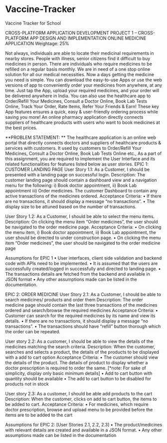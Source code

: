 # Vaccine-Tracker
Vaccine Tracker for School

CROSS-PLATFORM APPLICATION DEVELOPMENT
PROJECT 1 – CROSS-PLATFORM APP DESIGN AND IMPLEMENTATION
ONLINE MEDICINE APPLICATION
Weightage: 25%

Not always, individuals are able to locate their medicinal requirements in nearby stores. People with illness, senior citizens find it difficult to buy medicines in person. There are individuals who require medicines to be refilled on a regular basis monthly. We are in need of a one stop online solution for all our medical necessities. 
Now a days getting the medicine you need is simple. You can download the easy-to-use Apps or use the web versions of app to conveniently order your medicines from anywhere, at any time. Just tap the App, upload your required medicines, and your order will be delivered anywhere in India. You can also use the healthcare app to Order/Refill Your Medicines, Consult a Doctor Online, Book Lab Tests Online, Track Your Order, Rate Items, Refer Your Friends & Earn! These key App features ensures a quick, easy & user-friendly ordering process while saving you more! An online pharmacy application directly connects suppliers of healthcare products with users who want to book medicines at the best prices. 

**PROBLEM STATEMENT: **
The healthcare application is an online web portal that directly connects doctors and suppliers of healthcare products & services with customers. It used by customers to Order/Refill Your Medicines, Consult a Doctor Online, Book Lab Tests Online etc.,
As a part of this assignment, you are required to implement the User Interface and its related functionalities for features listed below as user stories. 
EPIC 1: CUSTOMER LANDING PAGE
User Story 1.1: 
As a Customer, I should be presented with a landing page on successful login.
Description: The customer landing page should contain a dashboard view and a navigation
menu for the following: i) Book doctor appointment, ii) Book Lab appointment iii) Order
medicines. The customer Dashboard to contain any active transactions of the medicines
ordered. 
Acceptance Criteria:
•	If there are no transactions, it should display a message “no transactions”.
•	The display size to be attuned based on the number of transactions.

User Story 1.2: 
As a Customer, I should be able to select the menu items.
Description: On clicking the menu item “Order medicines”, the user should be navigated to the
order medicine page.
Acceptance Criteria:
•	On clicking the menu item, i) Book doctor appointment, ii) Book Lab appointment, the user should be directed to under construction page. 
•	On clicking the menu item “Order medicines”, the user should be navigated to the order
medicine page

Assumptions for EPIC 1
•	User interfaces, client side validation and backend code with APIs need to be implemented.
•	It is assumed that the users are successfully created/logged in successfully and directed to landing page.
•	The transactions details are fetched from the backend and available in JSON format
•	Any other assumptions made can be listed in the documentation.

EPIC 2: ORDER MEDICINE
User Story 2.1: 
As a Customer, I should be able to search medicines/ products and order them
Description: The order medicine page should contain the last three transactions of the
medicines ordered and search/browse the required medicines
Acceptance Criteria:
•	Customer can search for the required medicines by its name and view its details.
•	If there are no transactions, it should display a message “no transactions”.
•	The transactions should have “refill” button thorough which the order can be repeated.

User story 2.2: 
As a customer, I should be able to view the details of the medicines matching the search criteria.
Description: When the customer, searches and selects a product, the details of the products to be displayed with a add to cart option 
Acceptance Criteria: 
•	The customer should view the details of the product. The details of product to display whether a doctor prescription is required to order the same. [*note: For sake of simplicity, display only basic minimum details]
•	Add to cart button with quantity should be available 
•	The add to cart button to be disabled for products not in stock


User story 2.3:
 As a customer, I should be able add products to the cart
Description: When the customer, clicks on add to cart button, the items to be added to cart. 
Acceptance Criteria: 
•	For medicines, which require doctor prescription, browse and upload menu to be provided before the items are to be added to the cart

Assumptions for EPIC 2: [User Stories 2.1, 2.2, 2.3]
•	The product/medicines with relevant details are created and available in a JSON format.
•	Any other assumptions made can be listed in the documentation

